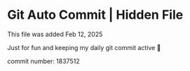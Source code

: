 # Git Auto Commit | Hidden File

This file was added Feb 12, 2025

Just for fun and keeping my daily git commit active 🤪

commit number: 1837512
